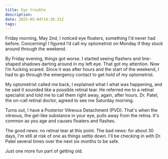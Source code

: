 ```yaml
---
title: Eye trouble
description:
date: 2025-05-04T14:36:31Z
tags:
---
```


Friday morning, May 2nd, I noticed eye floaters, something I'd never had before. Concerning! I figured I’d call my optometrist on Monday if they stuck around through the weekend.

By Friday evening, things got worse. I started seeing flashers and line-shaped shadows darting around in my left eye. That got my attention. Now I’m fucking scared. Since it was after hours and the start of the weekend, I had to go through the emergency contact to get hold of my optometrist.

My optometrist called me back, I explained what I what was happening, and he said it sounded like a possible retinal tear. He referred me to a retinal specialist and told me to call them right away, again, after hours. Dr. Patel, the on-call retinal doctor, agreed to see me Saturday morning.

Turns out, I have a Posterior Vitreous Detachment (PVD). That's when the vitreous, the gel-like substance in your eye, pulls away from the retina. It's common as you age and causes floaters and flashes.

The good news: no retinal tear at this point. The bad news: for about 30 days, I'm still at risk of one as things settle down. I'll be checking in with Dr. Patel several times over the next six months to be safe.

Just one more fun part of getting old.